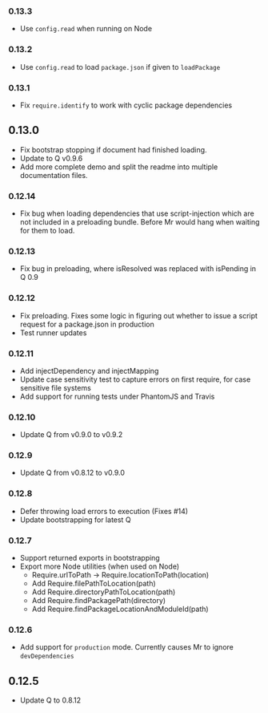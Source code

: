 ### 0.13.3

 - Use `config.read` when running on Node

### 0.13.2

 - Use `config.read` to load `package.json` if given to `loadPackage`

### 0.13.1

 - Fix `require.identify` to work with cyclic package dependencies

## 0.13.0

 - Fix bootstrap stopping if document had finished loading.
 - Update to Q v0.9.6
 - Add more complete demo and split the readme into multiple documentation
   files.

### 0.12.14

 - Fix bug when loading dependencies that use script-injection which are not
   included in a preloading bundle. Before Mr would hang when waiting for them
   to load.

### 0.12.13

 - Fix bug in preloading, where isResolved was replaced with isPending in Q 0.9

### 0.12.12

 - Fix preloading. Fixes some logic in figuring out whether to issue a script
   request for a package.json in production
 - Test runner updates

### 0.12.11

 - Add injectDependency and injectMapping
 - Update case sensitivity test to capture errors on first require, for case
   sensitive file systems
 - Add support for running tests under PhantomJS and Travis

### 0.12.10

 - Update Q from v0.9.0 to v0.9.2

### 0.12.9

 - Update Q from v0.8.12 to v0.9.0

### 0.12.8

 - Defer throwing load errors to execution (Fixes #14)
 - Update bootstrapping for latest Q

### 0.12.7

 - Support returned exports in bootstrapping
 - Export more Node utilities (when used on Node)
    - Require.urlToPath -> Require.locationToPath(location)
    - Add Require.filePathToLocation(path)
    - Add Require.directoryPathToLocation(path)
    - Add Require.findPackagePath(directory)
    - Add Require.findPackageLocationAndModuleId(path)

### 0.12.6

 - Add support for `production` mode. Currently causes Mr to ignore
   `devDependencies`

## 0.12.5

 - Update Q to 0.8.12
